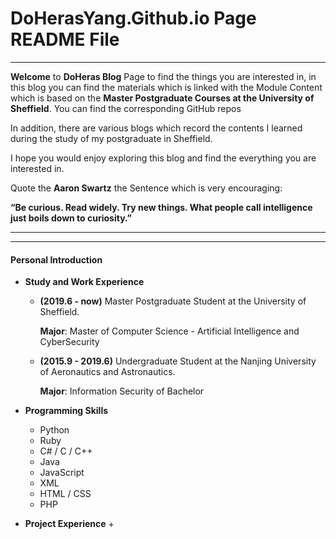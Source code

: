 # DoHerasYang.Github.io Page README File

---

**Welcome** to **DoHeras Blog** Page to find the things you are interested in, in this blog you can find the materials which is linked with the Module Content which is based on the **Master Postgraduate Courses at the University of Sheffield**. You can find the corresponding GitHub repos

In addition, there are various blogs which record the contents I learned during the study of my postgraduate in Sheffield. 

I hope you would enjoy exploring this blog and find the everything you are interested in.

Quote the **Aaron Swartz** the Sentence which is very encouraging:

**“Be curious. Read widely. Try new things. What people call intelligence just boils down to curiosity.”**

---

---

#### Personal Introduction

+ **Study and Work Experience**

  + **(2019.6 - now)**    Master Postgraduate Student at the University of Sheffield.  

    **Major**:  Master of Computer Science - Artificial Intelligence and CyberSecurity

  + **(2015.9 - 2019.6)**   Undergraduate Student at the Nanjing University of Aeronautics and Astronautics. 

    **Major**: Information Security of Bachelor

+ **Programming Skills**

  + Python 
  + Ruby 
  + C# / C / C++
  + Java 
  + JavaScript 
  + XML
  + HTML / CSS 
  + PHP

+ **Project Experience**
  + 







 

